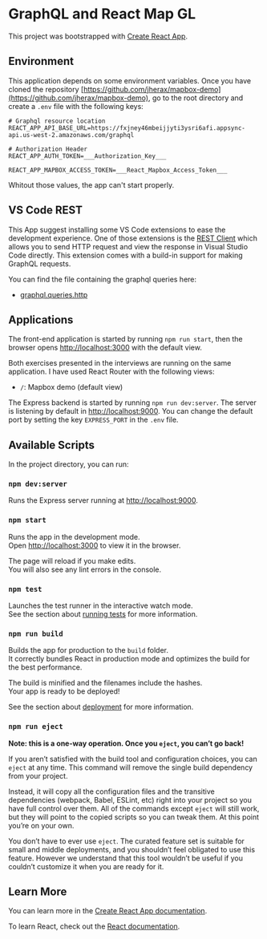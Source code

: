# GraphQL and React Map GL

This project was bootstrapped with
[Create React App](https://github.com/facebook/create-react-app).

## Environment

This application depends on some environment variables. Once you have cloned the
repository
[https://github.com/jherax/mapbox-demo](https://github.com/jherax/mapbox-demo),
go to the root directory and create a `.env` file with the following keys:

```properties
# Graphql resource location
REACT_APP_API_BASE_URL=https://fxjney46mbeijjyti3ysri6afi.appsync-api.us-west-2.amazonaws.com/graphql

# Authorization Header
REACT_APP_AUTH_TOKEN=___Authorization_Key___

REACT_APP_MAPBOX_ACCESS_TOKEN=___React_Mapbox_Access_Token___
```

Whitout those values, the app can't start properly.

## VS Code REST

This App suggest installing some VS Code extensions to ease the development
experience. One of those extensions is the
[REST Client](https://github.com/Huachao/vscode-restclient#making-graphql-request)
which allows you to send HTTP request and view the response in Visual Studio
Code directly. This extension comes with a build-in support for making GraphQL
requests.

You can find the file containing the graphql queries here:

- [graphql.queries.http](src/views/Rentalscape/services/__tests__/graphql.queries.http)

## Applications

The front-end application is started by running `npm run start`, then the
browser opens [http://localhost:3000](http://localhost:3000) with the default
view.

Both exercises presented in the interviews are running on the same application.
I have used React Router with the following views:

- `/`: Mapbox demo (default view)

The Express backend is started by running `npm run dev:server`. The server is
listening by default in [http://localhost:9000](http://localhost:9000). You can
change the default port by setting the key `EXPRESS_PORT` in the `.env` file.

## Available Scripts

In the project directory, you can run:

### `npm dev:server`

Runs the Express server running at
[http://localhost:9000](http://localhost:9000).

### `npm start`

Runs the app in the development mode.\
Open [http://localhost:3000](http://localhost:3000) to view it in the browser.

The page will reload if you make edits.\
You will also see any lint errors in the console.

### `npm test`

Launches the test runner in the interactive watch mode.\
See the section about [running tests](https://facebook.github.io/create-react-app/docs/running-tests)
for more information.

### `npm run build`

Builds the app for production to the `build` folder.\
It correctly bundles React in production mode and optimizes the build for the best
performance.

The build is minified and the filenames include the hashes.\
Your app is ready to be deployed!

See the section about
[deployment](https://facebook.github.io/create-react-app/docs/deployment) for
more information.

### `npm run eject`

**Note: this is a one-way operation. Once you `eject`, you can’t go back!**

If you aren’t satisfied with the build tool and configuration choices, you can
`eject` at any time. This command will remove the single build dependency from
your project.

Instead, it will copy all the configuration files and the transitive
dependencies (webpack, Babel, ESLint, etc) right into your project so you have
full control over them. All of the commands except `eject` will still work, but
they will point to the copied scripts so you can tweak them. At this point
you’re on your own.

You don’t have to ever use `eject`. The curated feature set is suitable for
small and middle deployments, and you shouldn’t feel obligated to use this
feature. However we understand that this tool wouldn’t be useful if you couldn’t
customize it when you are ready for it.

## Learn More

You can learn more in the
[Create React App documentation](https://facebook.github.io/create-react-app/docs/getting-started).

To learn React, check out the [React documentation](https://reactjs.org/).
